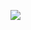 ![](https://github.com/jeyla380/school_work/blob/main/visual_arts/photoshop/creative_project04/Creative%20Project%2004.png)
